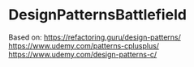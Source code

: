 # DesignPatternsBattlefield

Based on:
  https://refactoring.guru/design-patterns/
  https://www.udemy.com/patterns-cplusplus/
  https://www.udemy.com/design-patterns-c/
